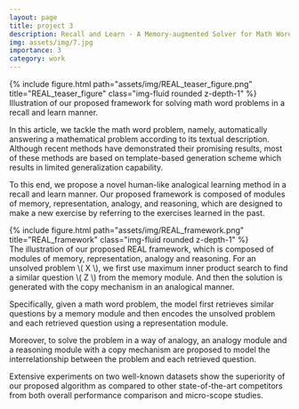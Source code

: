 ```yaml
---
layout: page
title: project 3
description: Recall and Learn - A Memory-augmented Solver for Math Word Problems (EMNLP)
img: assets/img/7.jpg
importance: 3
category: work
---
```


<div class="row">
    <div class="col-sm mt-3 mt-md-0">
        {% include figure.html path="assets/img/REAL_teaser_figure.png" title="REAL_teaser_figure" class="img-fluid rounded z-depth-1" %}
    </div>
</div>
<div class="caption">
    Illustration of our proposed framework for solving math word problems in a recall and learn manner.
</div>

In this article, we tackle the math word problem, namely, automatically answering a mathematical problem according to its textual description. Although recent methods have demonstrated their promising results, most of these methods are based on template-based generation scheme which results in limited generalization capability. 

To this end, we propose a novel human-like analogical learning method in a recall and learn manner. Our proposed framework is composed of modules of memory, representation, analogy, and reasoning, which are designed to make a new exercise by referring to the exercises learned in the past. 

<div class="row">
    <div class="col-sm mt-3 mt-md-0">
        {% include figure.html path="assets/img/REAL_framework.png" title="REAL_framework" class="img-fluid rounded z-depth-1" %}
    </div>
</div>
<div class="caption">
    The illustration of our proposed REAL framework, which is composed of modules of memory, representation, analogy and reasoning. For an unsolved problem \( X \), we first use maximum inner product search to find a similar question \( Z \) from the memory module. And then the solution is generated with the copy mechanism in an analogical manner.
</div>

Specifically, given a math word problem, the model first retrieves similar questions by a memory module and then encodes the unsolved problem and each retrieved question using a representation module. 

Moreover, to solve the problem in a way of analogy, an analogy module and a reasoning module with a copy mechanism are proposed to model the interrelationship between the problem and each retrieved question. 

Extensive experiments on two well-known datasets show the superiority of our proposed algorithm as compared to other state-of-the-art competitors from both overall performance comparison and micro-scope studies.